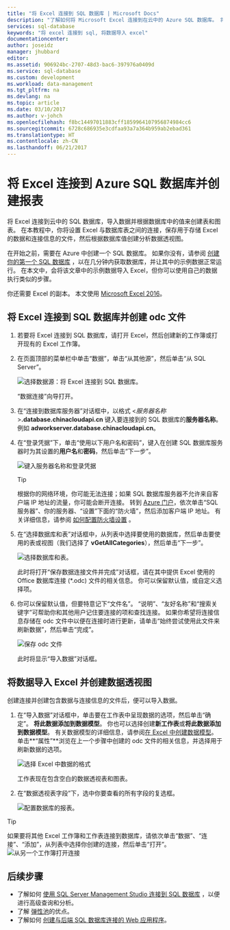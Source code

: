 ```yaml
---
title: "将 Excel 连接到 SQL 数据库 | Microsoft Docs"
description: "了解如何将 Microsoft Excel 连接到在云中的 Azure SQL 数据库。 将数据导入 Excel 以进行报告和数据探索。"
services: sql-database
keywords: "将 excel 连接到 sql, 将数据导入 excel"
documentationcenter: 
author: joseidz
manager: jhubbard
editor: 
ms.assetid: 906924bc-2707-48d3-bac6-397976a0409d
ms.service: sql-database
ms.custom: development
ms.workload: data-management
ms.tgt_pltfrm: na
ms.devlang: na
ms.topic: article
ms.date: 03/10/2017
ms.author: v-johch
ms.openlocfilehash: f8bc14497011883cff1859964107956874984cc6
ms.sourcegitcommit: 6728c686935e3cdfaa93a7a364b959ab2ebad361
ms.translationtype: HT
ms.contentlocale: zh-CN
ms.lasthandoff: 06/21/2017
---
```

# 将 Excel 连接到 Azure SQL 数据库并创建报表
<a id="connect-excel-to-an-azure-sql-database-and-create-a-report" class="xliff"></a>

将 Excel 连接到云中的 SQL 数据库，导入数据并根据数据库中的值来创建表和图表。 在本教程中，你将设置 Excel 与数据库表之间的连接，保存用于存储 Excel 的数据和连接信息的文件，然后根据数据库值创建分析数据透视图。

在开始之前，需要在 Azure 中创建一个 SQL 数据库。 如果你没有，请参阅 [创建你的第一个 SQL 数据库](sql-database-get-started.md) ，以在几分钟内获取数据库，并让其中的示例数据正常运行。 在本文中，会将该文章中的示例数据导入 Excel，但你可以使用自己的数据执行类似的步骤。

你还需要 Excel 的副本。 本文使用 [Microsoft Excel 2016](https://products.office.com/en-US/)。

## 将 Excel 连接到 SQL 数据库并创建 odc 文件
<a id="connect-excel-to-a-sql-database-and-create-an-odc-file" class="xliff"></a>
1. 若要将 Excel 连接到 SQL 数据库，请打开 Excel，然后创建新的工作簿或打开现有的 Excel 工作簿。
2. 在页面顶部的菜单栏中单击“数据”，单击“从其他源”，然后单击“从 SQL Server”。
   
   ![选择数据源：将 Excel 连接到 SQL 数据库。](./media/sql-database-connect-excel/excel_data_source.png)
   
   “数据连接”向导打开。
3. 在“连接到数据库服务器”对话框中，以格式 <*服务器名称*>**.database.chinacloudapi.cn** 键入要连接到的 SQL 数据库的**服务器名称**。 例如 **adworkserver.database.chinacloudapi.cn**。
4. 在“登录凭据”下，单击“使用以下用户名和密码”，键入在创建 SQL 数据库服务器时为其设置的**用户名**和**密码**，然后单击“下一步”。
   
   ![键入服务器名称和登录凭据](./media/sql-database-connect-excel/connect-to-server.png)
   
   > [!TIP]
   > 根据你的网络环境，你可能无法连接；如果 SQL 数据库服务器不允许来自客户端 IP 地址的流量，你可能会断开连接。 转到 [Azure 门户](https://portal.azure.cn/)，依次单击“SQL 服务器”、你的服务器、“设置”下面的“防火墙”，然后添加客户端 IP 地址。 有关详细信息，请参阅 [如何配置防火墙设置](sql-database-configure-firewall-settings.md) 。
   > 
   > 
5. 在“选择数据库和表”对话框中，从列表中选择要使用的数据库，然后单击要使用的表或视图（我们选择了 **vGetAllCategories**），然后单击“下一步”。
   
    ![选择数据库和表。](./media/sql-database-connect-excel/select-database-and-table.png)
   
    此时将打开“保存数据连接文件并完成”对话框，请在其中提供 Excel 使用的 Office 数据库连接 (*.odc) 文件的相关信息。 你可以保留默认值，或自定义选择项。
6. 你可以保留默认值，但要特意记下“文件名”。 “说明”、“友好名称”和“搜索关键字”可帮助你和其他用户记住要连接的项和查找连接。 如果你希望将连接信息存储在 odc 文件中以便在连接时进行更新，请单击“始终尝试使用此文件来刷新数据”，然后单击“完成”。
   
    ![保存 odc 文件](./media/sql-database-connect-excel/save-odc-file.png)
   
    此时将显示“导入数据”对话框。

## 将数据导入 Excel 并创建数据透视图
<a id="import-the-data-into-excel-and-create-a-pivot-chart" class="xliff"></a>
创建连接并创建包含数据与连接信息的文件后，便可以导入数据。

1. 在“导入数据”对话框中，单击要在工作表中呈现数据的选项，然后单击“确定”。 **将此数据添加到数据模型**。 你也可以选择创建**新工作表**或**将此数据添加到数据模型**。 有关数据模型的详细信息，请参阅[在 Excel 中创建数据模型](https://support.office.com/article/Create-a-Data-Model-in-Excel-87E7A54C-87DC-488E-9410-5C75DBCB0F7B)。 单击**“属性”**浏览在上一个步骤中创建的 odc 文件的相关信息，并选择用于刷新数据的选项。
   
    ![选择 Excel 中数据的格式](./media/sql-database-connect-excel/import-data.png)
   
    工作表现在包含空白的数据透视表和图表。
2. 在“数据透视表字段”下，选中你要查看的所有字段的复选框。
   
    ![配置数据库的报表。](./media/sql-database-connect-excel/power-pivot-results.png)

> [!TIP]
> 如果要将其他 Excel 工作簿和工作表连接到数据库，请依次单击“数据”、“连接”、“添加”，从列表中选择你创建的连接，然后单击“打开”。
> ![从另一个工作簿打开连接](./media/sql-database-connect-excel/open-from-another-workbook.png)
> 
> 

## 后续步骤
<a id="next-steps" class="xliff"></a>
* 了解如何 [使用 SQL Server Management Studio 连接到 SQL 数据库](sql-database-connect-query-ssms.md) ，以便进行高级查询和分析。
* 了解 [弹性池](sql-database-elastic-pool.md)的优点。
* 了解如何 [创建与后端 SQL 数据库连接的 Web 应用程序](../app-service-web/web-sites-dotnet-deploy-aspnet-mvc-app-membership-oauth-sql-database.md)。

